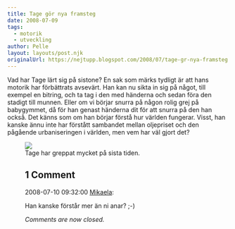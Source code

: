 ```yaml
---
title: Tage gör nya framsteg
date: 2008-07-09
tags: 
  - motorik
  - utveckling	
author: Pelle
layout: layouts/post.njk
originalUrl: https://nejtupp.blogspot.com/2008/07/tage-gr-nya-framsteg.html
---
```


Vad har Tage lärt sig på sistone? En sak som märks tydligt är att hans motorik har förbättrats avsevärt. Han kan nu sikta in sig på något, till exempel en bitring, och ta tag i den med händerna och sedan föra den stadigt till munnen. Eller om vi börjar snurra på någon rolig grej på babygymmet, då för han genast händerna dit för att snurra på den han också. Det känns som om han börjar förstå hur världen fungerar. Visst, han kanske ännu inte har förstått sambandet mellan oljepriset och den pågående urbaniseringen i världen, men vem har väl gjort det?

<figure>
	<img src="../../../../img/_MG_4816_1024pix.jpg">
	<figcaption>Tage har greppat mycket på sista tiden.</span></span><br></div>

<div class="comments">
	<div class="comments-header"><h2>1 Comment</h2></div>
	<div class="comments-body">
			<div class="comment" id="comment-1601253418490225660">
				<p class="comment-header">
					<date datetime="2008-07-10T09:32:00.000+02:00">2008-07-10 09:32:00</date> 
					<a href="https://www.blogger.com/profile/01053182570637311119" rel="nofollow">Mikaela</a>:
				</p>
				<div class="comment-content"><p>Han kanske förstår mer än ni anar? ;-)</p></div>
				<div class="comment-footer"></div>
			</div></div>
	<p class="comments-footer"><em>Comments are now closed.</em></p>
</div>